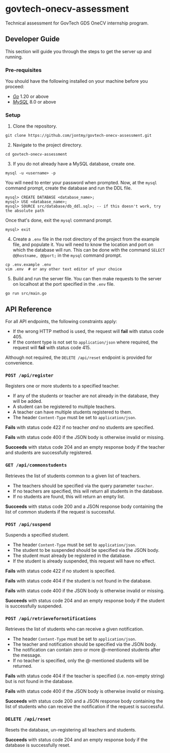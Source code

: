 # govtech-onecv-assessment
Technical assessment for GovTech GDS OneCV internship program.

## Developer Guide
This section will guide you through the steps to get the server up and running.

### Pre-requisites
You should have the following installed on your machine before you proceed:
- [*Go*](https://golang.org/doc/install) 1.20 or above
- [*MySQL*](https://dev.mysql.com/doc/refman/8.0/en/installing.html) 8.0 or above

### Setup

1. Clone the repository.
```
git clone https://github.com/jontmy/govtech-onecv-assessment.git
```
2. Navigate to the project directory.
```
cd govtech-onecv-assessment
```
3. If you do not already have a MySQL database, create one.
```
mysql -u <username> -p
```
You will need to enter your password when prompted.
Now, at the `mysql` command prompt, create the database and run the DDL file.
```
mysql> CREATE DATABASE <database_name>;
mysql> USE <database_name>;
mysql> SOURCE src/database/db_ddl.sql>; -- if this doesn't work, try the absolute path
```
Once that's done, exit the `mysql` command prompt.
```
mysql> exit
```
4. Create a `.env` file in the root directory of the project from the example file, and populate it. You will need to know the location and port on which the database will run. This can be done with the command `SELECT @@hostname, @@port;` in the `mysql` command prompt.
```
cp .env.example .env
vim .env  # or any other text editor of your choice
```
5. Build and run the server file. You can then make requests to the server on localhost at the port specified in the `.env` file.
```
go run src/main.go
```

## API Reference

For all API endpoints, the following constraints apply:

- If the wrong HTTP method is used, the request will **fail** with status code 405.
- If the content type is not set to `application/json` where required, the request will **fail** with status code 415.

Although not required, the `DELETE /api/reset` endpoint is provided for convenience.

### `POST /api/register`

Registers one or more students to a specified teacher.

- If any of the students or teacher are not already in the database, they will be added.
- A student can be registered to multiple teachers.
- A teacher can have multiple students registered to them.
- The header `Content-Type` must be set to `application/json`.

**Fails** with status code 422 if no teacher *and* no students are specified.

**Fails** with status code 400 if the JSON body is otherwise invalid or missing.

**Succeeds** with status code 204 and an empty response body if the teacher and students are successfully registered.

### `GET /api/commonstudents`

Retrieves the list of students common to a given list of teachers.

- The teachers should be specified via the query parameter `teacher`.
- If no teachers are specified, this will return all students in the database.
- If no students are found, this will return an empty list.

**Succeeds** with status code 200 and a JSON response body containing the list of common students if the request is successful.

### `POST /api/suspend`

Suspends a specified student.

- The header `Content-Type` must be set to `application/json`.
- The student to be suspended should be specified via the JSON body.
- The student must already be registered in the database.
- If the student is already suspended, this request will have no effect.

**Fails** with status code 422 if no student is specified.

**Fails** with status code 404 if the student is not found in the database.

**Fails** with status code 400 if the JSON body is otherwise invalid or missing.

**Succeeds** with status code 204 and an empty response body if the student is successfully suspended.

### `POST /api/retrievefornotifications`

Retrieves the list of students who can receive a given notification.

- The header `Content-Type` must be set to `application/json`.
- The teacher and notification should be specified via the JSON body.
- The notification can contain zero or more @-mentioned students after the message.
- If no teacher is specified, only the @-mentioned students will be returned.

**Fails** with status code 404 if the teacher is specified (i.e. non-empty string) but is not found in the database.

**Fails** with status code 400 if the JSON body is otherwise invalid or missing.

**Succeeds** with status code 200 and a JSON response body containing the list of students who can receive the notification if the request is successful.

### `DELETE /api/reset`

Resets the database, un-registering all teachers and students.

**Succeeds** with status code 204 and an empty response body if the database is successfully reset.
